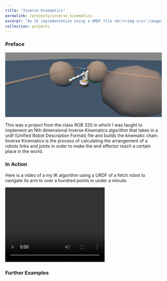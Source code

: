 ```yaml
---
title: "Inverse Kinematics"
permalink: /projects/inverse_kinematics
excerpt: "An Ik implementation using a URDF file <br/><img src='/images/fetch_ik_landscape.png'>"
collection: projects
---
```


### Preface

<img src='/images/fetch_ik_landscape.png'>

This was a project from the class ROB 320 in which I was taught to implement an Nth dimensional Inverse Kinematics algorithm that takes in a urdf (Unified Robot Description Format) file and builds the kinematic chain. Inverse Kinematics is the process of calculating the arrangement of a robots links and joints in order to make the end effector reach a certain place in the world.

### In Action
Here is a video of a my IK algorithm using a URDF of a fetch robot to navigate its arm to over a hundred points in under a minute.

<video src="path/to/video.mp4" width="320" height="240" controls></video>

### Further Examples


